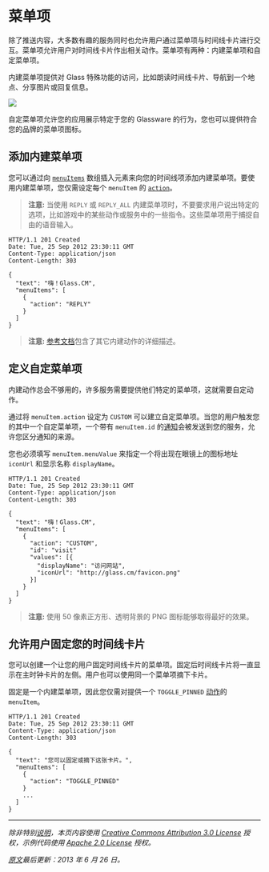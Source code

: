 菜单项
==========

除了推送内容，大多数有趣的服务同时也允许用户通过菜单项与时间线卡片进行交互。菜单项允许用户对时间线卡片作出相关动作。菜单项有两种：内建菜单项和自定菜单项。

内建菜单项提供对 Glass 特殊功能的访问，比如朗读时间线卡片、导航到一个地点、分享图片或回复信息。

![](https://developers.google.com/glass/images/glass-screens/sms_inbound_640.jpg)

自定菜单项允许您的应用展示特定于您的 Glassware 的行为，您也可以提供符合您的品牌的菜单项图标。


## 添加内建菜单项

您可以通过向 [`menuItems`](reference/timeline.md#menuItems) 数组插入元素来向您的时间线项添加内建菜单项。要使用内建菜单项，您仅需设定每个 `menuItem` 的 [`action`](reference/timeline.md#menuItems.action)。

> **注意:** 当使用 `REPLY` 或 `REPLY_ALL` 内建菜单项时，不要要求用户说出特定的选项，比如游戏中的某些动作或服务中的一些指令。这些菜单项用于捕捉自由的语音输入。

```http
HTTP/1.1 201 Created
Date: Tue, 25 Sep 2012 23:30:11 GMT
Content-Type: application/json
Content-Length: 303

{
  "text": "嗨！Glass.CM",
  "menuItems": [
    {
      "action": "REPLY"
    }
  ]
}
```

> **注意:** [参考文档](reference/timeline.md#menuItems.action)包含了其它内建动作的详细描述。


## 定义自定菜单项

内建动作总会不够用的，许多服务需要提供他们特定的菜单项，这就需要自定动作。

通过将 `menuItem.action` 设定为 `CUSTOM` 可以建立自定菜单项。当您的用户触发您的其中一个自定菜单项，一个带有 `menuItem.id` 的[通知](subscriptions.md)会被发送到您的服务，允许您区分通知的来源。

您也必须填写 `menuItem.menuValue` 来指定一个将出现在眼镜上的图标地址 `iconUrl` 和显示名称 `displayName`。

```http
HTTP/1.1 201 Created
Date: Tue, 25 Sep 2012 23:30:11 GMT
Content-Type: application/json
Content-Length: 303

{
  "text": "嗨！Glass.CM",
  "menuItems": [
    {
      "action": "CUSTOM",
      "id": "visit"
      "values": [{
        "displayName": "访问网站",
        "iconUrl": "http://glass.cm/favicon.png"
      }]
    }
  ]
}
```

> **注意:** 使用 50 像素正方形、透明背景的 PNG 图标能够取得最好的效果。


## 允许用户固定您的时间线卡片

您可以创建一个让您的用户固定时间线卡片的菜单项。固定后时间线卡片将一直显示在主时钟卡片的左侧。用户也可以使用同一个菜单项摘下卡片。

固定是一个内建菜单项，因此您仅需对提供一个 `TOGGLE_PINNED` [动作](reference/timeline.md#menuItems.action)的 `menuItem`。

```http
HTTP/1.1 201 Created
Date: Tue, 25 Sep 2012 23:30:11 GMT
Content-Type: application/json
Content-Length: 303

{
  "text": "您可以固定或摘下这张卡片。",
  "menuItems": [
    {
      "action": "TOGGLE_PINNED"
    }
    ...
  ]
}
```

----------

_除非特别[说明](https://developers.google.com/readme/policies)，本页内容使用 [Creative Commons Attribution 3.0 License](http://creativecommons.org/licenses/by/3.0/) 授权，示例代码使用 [Apache 2.0 License](http://www.apache.org/licenses/LICENSE-2.0) 授权。_

_[原文](https://developers.google.com/glass/menu-items)最后更新：2013 年 6 月 26 日。_
